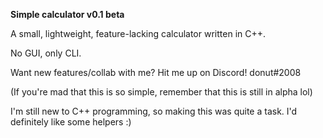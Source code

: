 **Simple calculator v0.1 beta**



A small, lightweight, feature-lacking calculator written in C++.

No GUI, only CLI.

Want new features/collab with me? Hit me up on Discord! donut#2008

(If you're mad that this is so simple, remember that this is still in alpha lol)

I'm still new to C++ programming, so making this was quite a task. I'd definitely like some helpers :)
